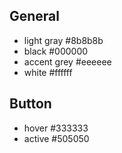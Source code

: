 ## General

- light gray #8b8b8b
- black #000000
- accent grey #eeeeee
- white #ffffff

## Button

- hover #333333
- active #505050

